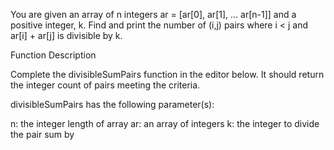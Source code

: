 You are given an array of n integers ar = [ar[0], ar[1], ... ar[n-1]] and a positive integer, k. Find and print the number of (i,j) pairs where i < j and ar[i] + ar[j] is divisible by k.

Function Description

Complete the divisibleSumPairs function in the editor below. It should return the integer count of pairs meeting the criteria.

divisibleSumPairs has the following parameter(s):

n: the integer length of array
ar: an array of integers
k: the integer to divide the pair sum by
